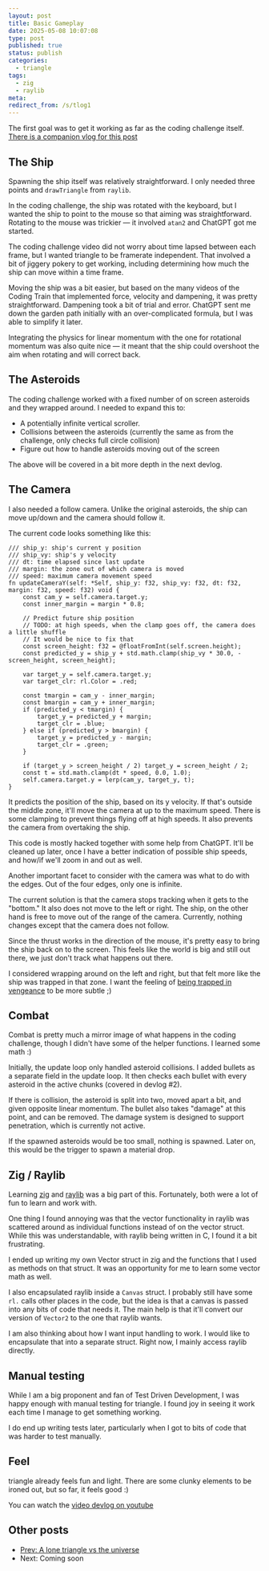 ```yaml
---
layout: post
title: Basic Gameplay
date: 2025-05-08 10:07:08
type: post
published: true
status: publish
categories:
  - triangle
tags:
  - zig
  - raylib
meta:
redirect_from: /s/tlog1
---
```


The first goal was to get it working as far as the coding challenge itself.
[There is a companion vlog for this post](https://youtu.be/F2ITT2-uKso)

## The Ship

Spawning the ship itself was relatively straightforward. I only needed three
points and `drawTriangle` from `raylib`.

In the coding challenge, the ship was rotated with the keyboard, but I wanted
the ship to point to the mouse so that aiming was straightforward. Rotating to
the mouse was trickier — it involved `atan2` and ChatGPT got me started.

The coding challenge video did not worry about time lapsed between each frame,
but I wanted triangle to be framerate independent. That involved a bit of
jiggery pokery to get working, including determining how much the ship can move
within a time frame.

Moving the ship was a bit easier, but based on the many videos of the Coding
Train that implemented force, velocity and dampening, it was pretty
straightforward. Dampening took a bit of trial and error. ChatGPT sent me down
the garden path initially with an over-complicated formula, but I was able to
simplify it later.

Integrating the physics for linear momentum with the one for rotational momentum
was also quite nice — it meant that the ship could overshoot the aim when
rotating and will correct back.

## The Asteroids

The coding challenge worked with a fixed number of on screen asteroids and they
wrapped around. I needed to expand this to:

- A potentially infinite vertical scroller.
- Collisions between the asteroids (currently the same as from the challenge,
  only checks full circle collision)
- Figure out how to handle asteroids moving out of the screen

The above will be covered in a bit more depth in the next devlog.

## The Camera

I also needed a follow camera. Unlike the original asteroids, the ship can move
up/down and the camera should follow it.

The current code looks something like this:

```zig
/// ship_y: ship's current y position
/// ship_vy: ship's y velocity
/// dt: time elapsed since last update
/// margin: the zone out of which camera is moved
/// speed: maximum camera movement speed
fn updateCameraY(self: *Self, ship_y: f32, ship_vy: f32, dt: f32, margin: f32, speed: f32) void {
    const cam_y = self.camera.target.y;
    const inner_margin = margin * 0.8;

    // Predict future ship position
    // TODO: at high speeds, when the clamp goes off, the camera does a little shuffle
    // It would be nice to fix that
    const screen_height: f32 = @floatFromInt(self.screen.height);
    const predicted_y = ship_y + std.math.clamp(ship_vy * 30.0, -screen_height, screen_height);

    var target_y = self.camera.target.y;
    var target_clr: rl.Color = .red;

    const tmargin = cam_y - inner_margin;
    const bmargin = cam_y + inner_margin;
    if (predicted_y < tmargin) {
        target_y = predicted_y + margin;
        target_clr = .blue;
    } else if (predicted_y > bmargin) {
        target_y = predicted_y - margin;
        target_clr = .green;
    }

    if (target_y > screen_height / 2) target_y = screen_height / 2;
    const t = std.math.clamp(dt * speed, 0.0, 1.0);
    self.camera.target.y = lerp(cam_y, target_y, t);
}
```

It predicts the position of the ship, based on its y velocity. If that's outside
the middle zone, it'll move the camera at up to the maximum speed. There is some
clamping to prevent things flying off at high speeds. It also prevents the
camera from overtaking the ship.

This code is mostly hacked together with some help from ChatGPT. It'll be
cleaned up later, once I have a better indication of possible ship speeds, and
how/if we'll zoom in and out as well.

Another important facet to consider with the camera was what to do with the
edges. Out of the four edges, only one is infinite.

The current solution is that the camera stops tracking when it gets to the
"bottom." It also does not move to the left or right. The ship, on the other
hand is free to move out of the range of the camera. Currently, nothing changes
except that the camera does not follow.

Since the thrust works in the direction of the mouse, it's pretty easy to bring
the ship back on to the screen. This feels like the world is big and still out
there, we just don't track what happens out there.

I considered wrapping around on the left and right, but that felt more like the
ship was trapped in that zone. I want the feeling of
[being trapped in vengeance](/2025/04/26/a-lonely-triangle/#story) to be more
subtle ;)

## Combat

Combat is pretty much a mirror image of what happens in the coding challenge,
though I didn't have some of the helper functions. I learned some math :)

Initially, the update loop only handled asteroid collisions. I added bullets as
a separate field in the update loop. It then checks each bullet with every
asteroid in the active chunks (covered in devlog #2).

If there is collision, the asteroid is split into two, moved apart a bit, and
given opposite linear momentum. The bullet also takes "damage" at this point,
and can be removed. The damage system is designed to support penetration, which
is currently not active.

If the spawned asteroids would be too small, nothing is spawned. Later on, this
would be the trigger to spawn a material drop.

## Zig / Raylib

Learning [zig](https://ziglang.org) and [raylib](https://www.raylib.com/) was a
big part of this. Fortunately, both were a lot of fun to learn and work with.

One thing I found annoying was that the vector functionality in raylib was
scattered around as individual functions instead of on the vector struct. While
this was understandable, with raylib being written in C, I found it a bit
frustrating.

I ended up writing my own Vector struct in zig and the functions that I used as
methods on that struct. It was an opportunity for me to learn some vector math
as well.

I also encapsulated raylib inside a `Canvas` struct. I probably still have some
`rl.` calls other places in the code, but the idea is that a canvas is passed
into any bits of code that needs it. The main help is that it'll convert our
version of `Vector2` to the one that raylib wants.

I am also thinking about how I want input handling to work. I would like to
encapsulate that into a separate struct. Right now, I mainly access raylib
directly.

## Manual testing

While I am a big proponent and fan of Test Driven Development, I was happy
enough with manual testing for triangle. I found joy in seeing it work each time
I manage to get something working.

I do end up writing tests later, particularly when I got to bits of code that
was harder to test manually.

## Feel

triangle already feels fun and light. There are some clunky elements to be
ironed out, but so far, it feels good :)

You can watch the [video devlog on youtube](https://youtu.be/F2ITT2-uKso)

## Other posts

- [Prev: A lone triangle vs the universe](/2025/04/26/a-lonely-triangle/)
- Next: Coming soon
